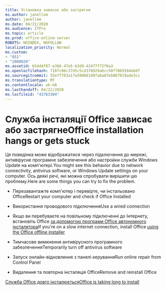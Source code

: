 ```yaml
---
title: Установка зависає або застрягне
ms.author: janellem
author: janellem
ms.date: 04/21/2020
ms.audience: ITPro
ms.topic: article
ms.prod: office-online-server
ROBOTS: NOINDEX, NOFOLLOW
localization_priority: Normal
ms.custom:
- "851"
- "2000020"
ms.assetid: b54d4f87-e366-47e5-b3d8-42477f72f6a3
ms.openlocfilehash: 710fc06c37d5c5cd378929a6cc50f7069104eb8f
ms.sourcegitcommit: 55eff703a17e500681d8fa6a87eb067019ade3cc
ms.translationtype: MT
ms.contentlocale: uk-UA
ms.lasthandoff: 04/22/2020
ms.locfileid: "43763304"
---
```

# <a name="office-installation-hangs-or-gets-stuck"></a><span data-ttu-id="b67c1-102">Служба інсталяції Office зависає або застрягне</span><span class="sxs-lookup"><span data-stu-id="b67c1-102">Office installation hangs or gets stuck</span></span>

<span data-ttu-id="b67c1-103">Ця поведінка може відображатися через підключення до мережі, антивірусне програмне забезпечення або настройки служби Windows Update на комп'ютері.</span><span class="sxs-lookup"><span data-stu-id="b67c1-103">You might see this behavior due to network connectivity, antivirus software, or Windows Update settings on your computer.</span></span> <span data-ttu-id="b67c1-104">Ось деякі речі, які можна спробувати вирішити цю проблему.</span><span class="sxs-lookup"><span data-stu-id="b67c1-104">Here are some things you can try to fix the problem.</span></span>
  
- <span data-ttu-id="b67c1-105">Перезавантажте комп'ютер і перевірте, чи інстальовано Office</span><span class="sxs-lookup"><span data-stu-id="b67c1-105">Restart your computer and check if Office Installed</span></span>

- <span data-ttu-id="b67c1-106">Використання проводового підключення</span><span class="sxs-lookup"><span data-stu-id="b67c1-106">Use a wired connection</span></span>

- <span data-ttu-id="b67c1-107">Якщо ви перебуваєте на повільному підключенні до Інтернету, встановіть Office [за допомогою програми Office автономного інсталятора](https://support.office.com/article/f0a85fe7-118f-41cb-a791-d59cef96ad1c?wt.mc_id=Alchemy_ClientDIA)</span><span class="sxs-lookup"><span data-stu-id="b67c1-107">If you're on a slow internet connection, install Office [using the Office offline installer](https://support.office.com/article/f0a85fe7-118f-41cb-a791-d59cef96ad1c?wt.mc_id=Alchemy_ClientDIA)</span></span>

- <span data-ttu-id="b67c1-108">Тимчасове вимкнення антивірусного програмного забезпечення</span><span class="sxs-lookup"><span data-stu-id="b67c1-108">Temporarily turn off antivirus software</span></span>

- <span data-ttu-id="b67c1-109">Запуск онлайн-відновлення з панелі керування</span><span class="sxs-lookup"><span data-stu-id="b67c1-109">Run online repair from Control Panel</span></span>

- <span data-ttu-id="b67c1-110">Видалення та повторна інсталяція Office</span><span class="sxs-lookup"><span data-stu-id="b67c1-110">Remove and reinstall Office</span></span>

[<span data-ttu-id="b67c1-111">Служба Office довго інсталюється</span><span class="sxs-lookup"><span data-stu-id="b67c1-111">Office is taking long to install</span></span>](https://support.office.com/article/0f09f357-3fef-42a6-b8aa-cef4c6c44bdf?wt.mc_id=Alchemy_ClientDIA)
  